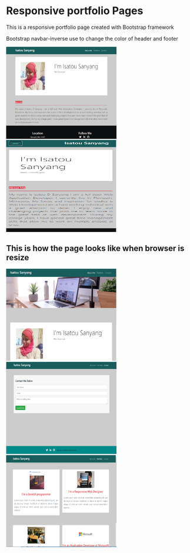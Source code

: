 # Responsive portfolio Pages
This is a responsive portfolio page created with Bootstrap framework

Bootstrap navbar-inverse use to change the color of header and footer

<img src="Assets/Images/index_page1.PNG" width="300" height="250">

<img src="Assets/Images/index_page2.PNG" width="300" height="250">

## This is how the page looks like when browser is resize

<img src="Assets/Images/index_page.PNG" width="300" height="250">

<img src="Assets/Images/contact.PNG" width="300" height="250">


<img src="Assets/Images/portfolio.PNG" width="300" height="250">
